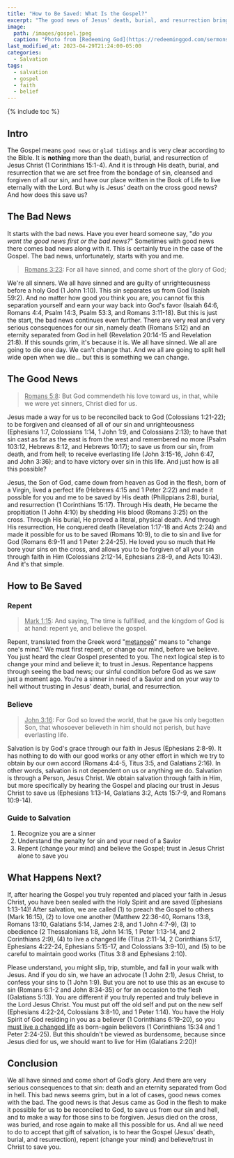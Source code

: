 ```yaml
---
title: "How to Be Saved: What Is the Gospel?"
excerpt: "The good news of Jesus' death, burial, and resurrection brings salvation to all who believe."
image: 
  path: /images/gospel.jpeg
  caption: "Photo from [Redeeming God](https://redeeminggod.com/sermons/miscellaneous/what-is-the-gospel/)"
last_modified_at: 2023-04-29T21:24:00-05:00
categories:
  - Salvation
tags: 
  - salvation
  - gospel
  - faith
  - belief
---
```


{% include toc %}

## Intro
The Gospel means `good news` or `glad tidings` and is very clear according to the Bible. It is **nothing** more than the death, burial, and resurrection of Jesus Christ (1 Corinthians 15:1-4). And it is through His death, burial, and resurrection that we are set free from the bondage of sin, cleansed and forgiven of all our sin, and have our place written in the Book of Life to live eternally with the Lord. But why is Jesus' death on the cross good news? And how does this save us?

## The Bad News
It starts with the bad news. Have you ever heard someone say, "*do you want the good news first or the bad news?*" Sometimes with good news there comes bad news along with it. This is certainly true in the case of the Gospel. The bad news, unfortunately, starts with you and me.

> <u>Romans 3:23</u>: For all have sinned, and come short of the glory of God;

We're all sinners. We all have sinned and are guilty of unrighteousness before a holy God (1 John 1:10). This sin separates us from God (Isaiah 59:2). And no matter how good you think you are, you cannot fix this separation yourself and earn your way back into God's favor (Isaiah 64:6, Romans 4:4, Psalm 14:3, Psalm 53:3, and Romans 3:11-18). But this is just the start, the bad news continues even further. There are very real and very serious consequences for our sin, namely death (Romans 5:12) and an eternity separated from God in hell (Revelation 20:14-15 and Revelation 21:8). If this sounds grim, it's because it is. We all have sinned. We all are going to die one day. We can't change that. And we all are going to split hell wide open when we die... but this is something we can change.

## The Good News
> <u>Romans 5:8</u>: But God commendeth his love toward us, in that, while we were yet sinners, Christ died for us.

Jesus made a way for us to be reconciled back to God (Colossians 1:21-22); to be forgiven and cleansed of all of our sin and unrighteousness (Ephesians 1:7, Colossians 1:14, 1 John 1:9, and Colossians 2:13); to have that sin cast as far as the east is from the west and remembered no more (Psalm 103:12, Hebrews 8:12, and Hebrews 10:17); to save us from our sin, from death, and from hell; to receive everlasting life (John 3:15-16, John 6:47, and John 3:36); and to have victory over sin in this life. And just how is all this possible?

Jesus, the Son of God, came down from heaven as God in the flesh, born of a Virgin, lived a perfect life (Hebrews 4:15 and 1 Peter 2:22) and made it possible for you and me to be saved by His death (Philippians 2:8), burial, and resurrection (1 Corinthians 15:17). Through His death, He became the propitiation (1 John 4:10) by shedding His blood (Romans 3:25) on the cross. Through His burial, He proved a literal, physical death. And through His resurrection, He conquered death (Revelation 1:17-18 and Acts 2:24) and made it possible for us to be saved (Romans 10:9), to die to sin and live for God (Romans 6:9-11 and 1 Peter 2:24-25). He loved you so much that He bore your sins on the cross, and allows you to be forgiven of all your sin through faith in Him (Colossians 2:12-14, Ephesians 2:8-9, and Acts 10:43). And it's that simple.

## How to Be Saved
### Repent
> <u>Mark 1:15</u>: And saying, The time is fulfilled, and the kingdom of God is at hand: repent ye, and believe the gospel.

Repent, translated from the Greek word "[metanoeō](https://www.blueletterbible.org/lexicon/g3340/kjv/tr/0-1/)" means to "change one's mind." We must first repent, or change our mind, before we believe. You just heard the clear Gospel presented to you. The next logical step is to change your mind and believe it; to trust in Jesus. Repentance happens through seeing the bad news; our sinful condition before God as we saw just a moment ago. You're a sinner in need of a Savior and on your way to hell without trusting in Jesus' death, burial, and resurrection.

### Believe
> <u>John 3:16</u>: For God so loved the world, that he gave his only begotten Son, that whosoever believeth in him should not perish, but have everlasting life.

Salvation is by God's grace through our faith in Jesus (Ephesians 2:8-9). It has nothing to do with our good works or any other effort in which we try to obtain by our own accord (Romans 4:4-5, Titus 3:5, and Galatians 2:16). In other words, salvation is not dependent on us or anything we do. Salvation is through a Person, Jesus Christ. We obtain salvation through faith in Him, but more specifically by hearing the Gospel and placing our trust in Jesus Christ to save us (Ephesians 1:13-14, Galatians 3:2, Acts 15:7-9, and Romans 10:9-14).

### Guide to Salvation
1. Recognize you are a sinner
2. Understand the penalty for sin and your need of a Savior
3. Repent (change your mind) and believe the Gospel; trust in Jesus Christ alone to save you

## What Happens Next?
If, after hearing the Gospel you truly repented and placed your faith in Jesus Christ, you have been sealed with the Holy Spirit and are saved (Ephesians 1:13-14)! After salvation, we are called (1) to preach the Gospel to others (Mark 16:15), (2) to love one another (Matthew 22:36-40, Romans 13:8, Romans 13:10, Galatians 5:14, James 2:8, and 1 John 4:7-9), (3) to obedience (2 Thessalonians 1:8, John 14:15, 1 Peter 1:13-14, and 2 Corinthians 2:9), (4) to live a changed life (Titus 2:11-14, 2 Corinthians 5:17, Ephesians 4:22-24, Ephesians 5:15-17, and Colossians 3:9-10), and (5) to be careful to maintain good works (Titus 3:8 and Ephesians 2:10). 

Please understand, you might slip, trip, stumble, and fall in your walk with Jesus. And if you do sin, we have an advocate (1 John 2:1), Jesus Christ, to confess your sins to (1 John 1:9). But you are not to use this as an excuse to sin (Romans 6:1-2 and John 8:34-35) or for an occasion to the flesh (Galatians 5:13). You are different if you truly repented and truly believe in the Lord Jesus Christ. You must put off the old self and put on the new self (Ephesians 4:22-24, Colossians 3:8-10, and 1 Peter 1:14). You have the Holy Spirit of God residing in you as a believer (1 Corinthians 6:19-20), so you [must live a changed life](https://www.exagora.me/christianity/changed-life/) as born-again believers (1 Corinthians 15:34 and 1 Peter 2:24-25). But this shouldn't be viewed as burdensome, because since Jesus died for us, we should want to live for Him (Galatians 2:20)!  

## Conclusion
We all have sinned and come short of God’s glory. And there are very serious consequences to that sin: death and an eternity separated from God in hell. This bad news seems grim, but in a lot of cases, good news comes with the bad. The good news is that Jesus came as God in the flesh to make it possible for us to be reconciled to God, to save us from our sin and hell, and to make a way for those sins to be forgiven. Jesus died on the cross, was buried, and rose again to make all this possible for us. And all we need to do to accept that gift of salvation, is to hear the Gospel (Jesus’ death, burial, and resurrection), repent (change your mind) and believe/trust in Christ to save you.  

<script src='https://www.blueletterbible.org/assets-v3/scripts/blbToolTip/BLB_ScriptTagger-min.js' type='text/javascript'></script>
<script type='text/javascript'>
BLB.Tagger.Translation = 'KJV';
BLB.Tagger.HyperLinks = 'all'; 
BLB.Tagger.HideTanslationAbbrev = false;
BLB.Tagger.TargetNewWindow = true;
BLB.Tagger.Style = 'par'; 
BLB.Tagger.NoSearchTagNames = '';
BLB.Tagger.NoSearchClassNames = 'noTag doNotTag'; 
</script>
